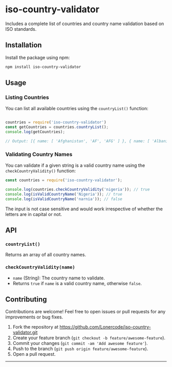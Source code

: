 # iso-country-validator
Includes a complete list of countries and country name validation based on ISO standards.

## Installation

Install the package using npm:

```bash
npm install iso-country-validator
```

## Usage

### Listing Countries

You can list all available countries using the `countryList()` function:

```javascript

countries = require('iso-country-validator')
const getCountries = countries.countryList();
console.log(getCountries);

// Output: [{ name: [ 'Afghanistan', 'AF', 'AFG' ] }, { name: [ 'Albania', 'AL', 'ALB' ] }, ...]

```

### Validating Country Names

You can validate if a given string is a valid country name using the `checkCountryValidity()` function:

```javascript
const countries = require('iso-country-validator');

console.log(countries.checkCountryValidity('nigeria')); // true
console.log(isValidCountryName('Nigeria')); // true
console.log(isValidCountryName('narnia')); // false
```
The input is not case sensitive and would work irrespective of whether the letters are in capital or not.

## API

### `countryList()`

Returns an array of all country names.

### `checkCountryValidity(name)`

- `name` (String): The country name to validate.
- Returns `true` if `name` is a valid country name, otherwise `false`.

## Contributing

Contributions are welcome! Feel free to open issues or pull requests for any improvements or bug fixes.

1. Fork the repository at https://github.com/Lonercode/iso-country-validator.git
2. Create your feature branch (`git checkout -b feature/awesome-feature`).
3. Commit your changes (`git commit -am 'Add awesome feature'`).
4. Push to the branch (`git push origin feature/awesome-feature`).
5. Open a pull request.


---
